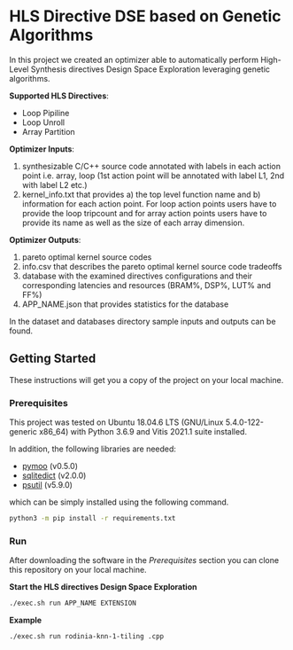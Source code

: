 # HLS Directive DSE based on Genetic Algorithms

In this project we created an optimizer able to automatically perform High-Level Synthesis directives Design Space Exploration leveraging genetic algorithms. 

**Supported HLS Directives**:
* Loop Pipiline
* Loop Unroll
* Array Partition

**Optimizer Inputs**:
1. synthesizable C/C++ source code annotated with labels in each action point i.e. array, loop (1st action point will be annotated with label L1, 2nd with label L2 etc.)
2. kernel_info.txt that provides a) the top level function name and b) information for each action point. For loop action points users have to provide the loop tripcount and for array action points users have to provide its name as well as the size of each array dimension.

**Optimizer Outputs**:
1. pareto optimal kernel source codes
2. info.csv that describes the pareto optimal kernel source code tradeoffs
3. database with the examined directives configurations and their corresponding latencies and resources (BRAM%, DSP%, LUT% and FF%)
4. APP_NAME.json that provides statistics for the database

In the dataset and databases directory sample inputs and outputs can be found.

## Getting Started

These instructions will get you a copy of the project on your local machine.

### Prerequisites

This project was tested on Ubuntu 18.04.6 LTS (GNU/Linux 5.4.0-122-generic x86_64) with Python 3.6.9 and Vitis 2021.1 suite installed. 

In addition, the following libraries are needed:
* [pymoo](https://pypi.org/project/pymoo/) (v0.5.0)
* [sqlitedict](https://pypi.org/project/sqldict/) (v2.0.0)
* [psutil](https://pypi.org/project/psutil/) (v5.9.0)

which can be simply installed using the following command.

```bash
python3 -m pip install -r requirements.txt
```

### Run

After downloading the software in the *Prerequisites* section you can clone this repository on your local machine.

**Start the HLS directives Design Space Exploration**

```bash
./exec.sh run APP_NAME EXTENSION
```

**Example**

```bash
./exec.sh run rodinia-knn-1-tiling .cpp
```